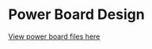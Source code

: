 # Power Board Design
[View power board files here](https://github.com/Cap1LED/hardware/tree/Power-Board)
<script src="../assets/three.js"></script>
<script src="../assets/OrbitControls.js"></script>
<script src="../assets/VRMLLoader.js"></script>
<script src="../assets/WebGL.js"></script>
<script src="../assets/PowerBoard.js"></script>